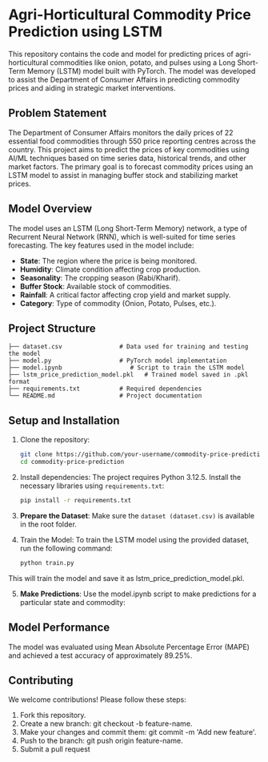 # Agri-Horticultural Commodity Price Prediction using LSTM

This repository contains the code and model for predicting prices of agri-horticultural commodities like onion, potato, and pulses using a Long Short-Term Memory (LSTM) model built with PyTorch. The model was developed to assist the Department of Consumer Affairs in predicting commodity prices and aiding in strategic market interventions.

## Problem Statement

The Department of Consumer Affairs monitors the daily prices of 22 essential food commodities through 550 price reporting centres across the country. This project aims to predict the prices of key commodities using AI/ML techniques based on time series data, historical trends, and other market factors. The primary goal is to forecast commodity prices using an LSTM model to assist in managing buffer stock and stabilizing market prices.

## Model Overview

The model uses an LSTM (Long Short-Term Memory) network, a type of Recurrent Neural Network (RNN), which is well-suited for time series forecasting. The key features used in the model include:

- **State**: The region where the price is being monitored.
- **Humidity**: Climate condition affecting crop production.
- **Seasonality**: The cropping season (Rabi/Kharif).
- **Buffer Stock**: Available stock of commodities.
- **Rainfall**: A critical factor affecting crop yield and market supply.
- **Category**: Type of commodity (Onion, Potato, Pulses, etc.).

## Project Structure

    
    ├── dataset.csv                # Data used for training and testing the model
    ├── model.py                   # PyTorch model implementation
    ├── model.ipynb                   # Script to train the LSTM model
    ├── lstm_price_prediction_model.pkl   # Trained model saved in .pkl format
    ├── requirements.txt           # Required dependencies
    └── README.md                  # Project documentation

## Setup and Installation

1. Clone the repository:

    ```bash
    git clone https://github.com/your-username/commodity-price-prediction.git
    cd commodity-price-prediction

2.  Install dependencies: The project requires Python 3.12.5. Install the necessary libraries using `requirements.txt`:
   
    ```bash
    pip install -r requirements.txt

3. **Prepare the Dataset**: Make sure the `dataset (dataset.csv)` is available in the root folder.

4. Train the Model: To train the LSTM model using the provided dataset, run the following command:

   ```bash
   python train.py

  This will train the model and save it as lstm_price_prediction_model.pkl.

5. **Make Predictions**: Use the model.ipynb script to make predictions for a particular state and commodity:

  
## Model Performance
The model was evaluated using Mean Absolute Percentage Error (MAPE) and achieved a test accuracy of approximately 89.25%.


## Contributing
We welcome contributions! Please follow these steps:

1. Fork this repository.
2. Create a new branch: git checkout -b feature-name.
3. Make your changes and commit them: git commit -m 'Add new feature'.
4. Push to the branch: git push origin feature-name.
5. Submit a pull request
